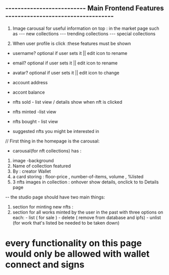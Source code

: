 


## -------------------------- Main Frontend Features -----------------------------------

1. Image carousal for useful information on top : in the market page such as
--- new collections
--- trending collections 
--- special collections 

2. When user profile is click :these features must be shown
- username? optional if user sets it || edit icon to rename 
- email? optional if user sets it   || edit icon to rename 
- avatar? optional if user sets it  || edit icon to change 

- account address 
- accont balance 

- nfts sold - list view / details show when nft is clicked
- nfts minted -list view 
- nfts bought - list view 

- suggested nfts you might be interested in 


// First thing in the homepage is the carousal:
- carousal(for nft collections) has :
 1. image -background
 2. Name of collection featured
 3. By : creator Wallet
 4. a card storing : floor-price , number-of-items, volume , %listed
 5. 3 nfts images in collection : onhover show details, onclick to to Details page

 -- the studio page should have two main things:
  1. section for minting new nfts :
  2. section for all works minted by the user in the past with three options on each:
    - list ( for sale )
    - delete ( remove from database and ipfs)
    - unlist (for work that's listed be needed to be taken down)
  # every functionality on this page would only be allowed with wallet connect and signs
